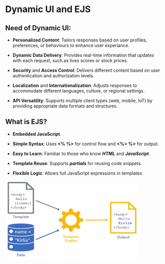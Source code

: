 # Dynamic UI and EJS

## Need of Dynamic UI:

* **Personalized Content**: Tailors responses based on user profiles, preferences, or behaviours to enhance user experiance.

* **Dynamic Data Delivery**: Provides real-time information that updates with each request, such as lives scores or stock prices.

* **Security** and **Access Control**: Delivers different content based on user authentication and authorization levels.

* **Localization** and **Internationalization**: Adjusts responses to accommodate different languages, culture, or regional settings.

* **API Versatility**: Supports multiple client types (web, mobile, IoT) by providing appropriate data formats and structures.


## What is EJS?

* **Embedded JavaScript**.

* **Simple Syntax**: Uses **<% %>** for control flow and **<%= %>** for output.

* **Easy to Learn**: Familiar to those who know ***HTML*** and ***JavaScript***.

* **Template Reuse**: Supports ***partials*** for reusing code snippets.

* **Flexible Logic**: Allows full JavaScript expressions in templates.

<img alt="ejs work flow" src="ejs-work-flow.png" height="250px"/>